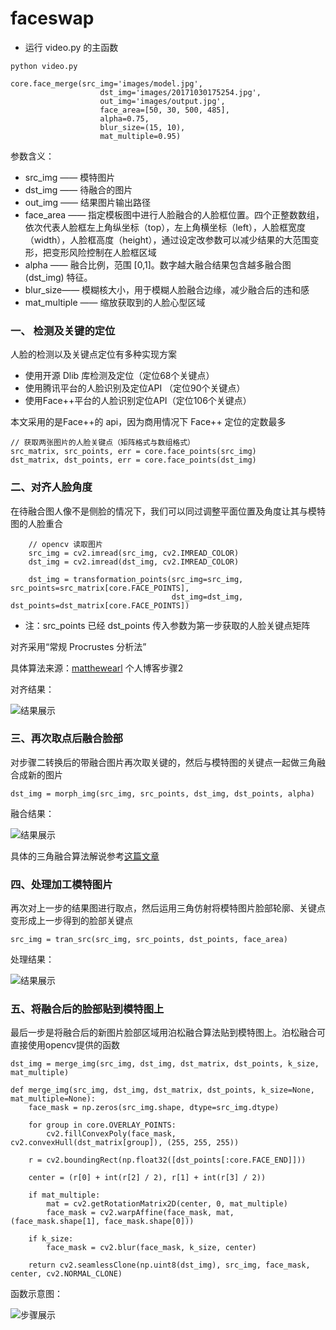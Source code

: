 # faceswap


- 运行 video.py 的主函数
```
python video.py
```


```
core.face_merge(src_img='images/model.jpg',
                    dst_img='images/20171030175254.jpg',
                    out_img='images/output.jpg',
                    face_area=[50, 30, 500, 485],
                    alpha=0.75,
                    blur_size=(15, 10),
                    mat_multiple=0.95)
```
参数含义：
- src_img —— 模特图片
- dst_img —— 待融合的图片
- out_img —— 结果图片输出路径
- face_area —— 指定模板图中进行人脸融合的人脸框位置。四个正整数数组，依次代表人脸框左上角纵坐标（top），左上角横坐标（left），人脸框宽度（width），人脸框高度（height），通过设定改参数可以减少结果的大范围变形，把变形风险控制在人脸框区域
- alpha —— 融合比例，范围 [0,1]。数字越大融合结果包含越多融合图 (dst_img) 特征。
- blur_size—— 模糊核大小，用于模糊人脸融合边缘，减少融合后的违和感
- mat_multiple —— 缩放获取到的人脸心型区域

### 一、 检测及关键的定位

人脸的检测以及关键点定位有多种实现方案

- 使用开源 Dlib 库检测及定位（定位68个关键点）
- 使用腾讯平台的人脸识别及定位API （定位90个关键点）
- 使用Face++平台的人脸识别定位API（定位106个关键点）

本文采用的是Face++的 api，因为商用情况下 Face++ 定位的定数最多

```
// 获取两张图片的人脸关键点（矩阵格式与数组格式）
src_matrix, src_points, err = core.face_points(src_img)
dst_matrix, dst_points, err = core.face_points(dst_img)
```

### 二、对齐人脸角度

在待融合图人像不是侧脸的情况下，我们可以同过调整平面位置及角度让其与模特图的人脸重合

```
    // opencv 读取图片
    src_img = cv2.imread(src_img, cv2.IMREAD_COLOR)
    dst_img = cv2.imread(dst_img, cv2.IMREAD_COLOR)

    dst_img = transformation_points(src_img=src_img, src_points=src_matrix[core.FACE_POINTS],
                                    dst_img=dst_img, dst_points=dst_matrix[core.FACE_POINTS])
```
* 注：src_points 已经 dst_points 传入参数为第一步获取的人脸关键点矩阵

对齐采用“常规 Procrustes 分析法”

具体算法来源：[matthewearl](http://matthewearl.github.io/2015/07/28/switching-eds-with-python/) 个人博客步骤2

对齐结果：

![结果展示](/images/2282038-87b0d91ba49136da.gif)

### 三、再次取点后融合脸部

对步骤二转换后的带融合图片再次取关键的，然后与模特图的关键点一起做三角融合成新的图片
```
dst_img = morph_img(src_img, src_points, dst_img, dst_points, alpha)
```
融合结果：

![结果展示](/images/2282038-6f62bb9178d8ea54.jpg)

具体的三角融合算法解说参考[这篇文章](https://www.learnopencv.com/face-morph-using-opencv-cpp-python/)

### 四、处理加工模特图片

再次对上一步的结果图进行取点，然后运用三角仿射将模特图片脸部轮廓、关键点变形成上一步得到的脸部关键点
```
src_img = tran_src(src_img, src_points, dst_points, face_area)
```
处理结果：

![结果展示](/images/2282038-13d70b5c2508afda.jpg)


### 五、将融合后的脸部贴到模特图上

最后一步是将融合后的新图片脸部区域用泊松融合算法贴到模特图上。泊松融合可直接使用opencv提供的函数
```
dst_img = merge_img(src_img, dst_img, dst_matrix, dst_points, k_size, mat_multiple)
```

```
def merge_img(src_img, dst_img, dst_matrix, dst_points, k_size=None, mat_multiple=None):
    face_mask = np.zeros(src_img.shape, dtype=src_img.dtype)

    for group in core.OVERLAY_POINTS:
        cv2.fillConvexPoly(face_mask, cv2.convexHull(dst_matrix[group]), (255, 255, 255))

    r = cv2.boundingRect(np.float32([dst_points[:core.FACE_END]]))

    center = (r[0] + int(r[2] / 2), r[1] + int(r[3] / 2))

    if mat_multiple:
        mat = cv2.getRotationMatrix2D(center, 0, mat_multiple)
        face_mask = cv2.warpAffine(face_mask, mat, (face_mask.shape[1], face_mask.shape[0]))

    if k_size:
        face_mask = cv2.blur(face_mask, k_size, center)

    return cv2.seamlessClone(np.uint8(dst_img), src_img, face_mask, center, cv2.NORMAL_CLONE)
```
函数示意图：

![步骤展示](/images/2282038-362be008f850ba22.jpg)


